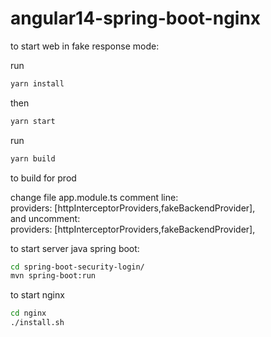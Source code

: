 # angular14-spring-boot-nginx

to start web in fake response mode:


run 
```sh
yarn install
```
then  
```sh
yarn start
```

run   
```sh
yarn build
``` 
to build for prod  

change file app.module.ts comment line:  
providers: [httpInterceptorProviders,fakeBackendProvider],  
and uncomment:  
providers: [httpInterceptorProviders,fakeBackendProvider],  

to start server java spring boot:
```sh
cd spring-boot-security-login/
mvn spring-boot:run
``` 

to start nginx
```sh
cd nginx
./install.sh
``` 
